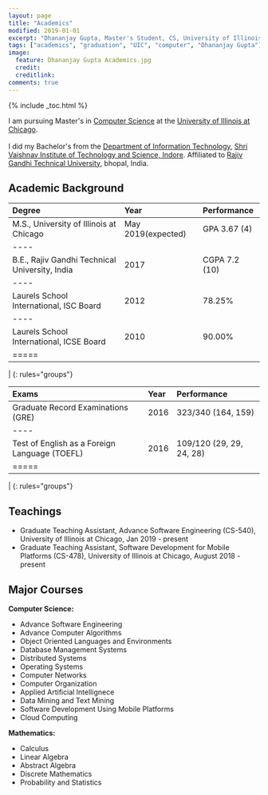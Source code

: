```yaml
---
layout: page
title: "Academics"
modified: 2019-01-01
excerpt: "Dhananjay Gupta, Master's Student, CS, University of Illinois at Chicago"
tags: ["academics", "graduation", "UIC", "computer", "Dhananjay Gupta"]
image:
  feature: Dhananjay Gupta Academics.jpg
  credit: 
  creditlink: 
comments: true
---
```

{% include _toc.html %}

I am pursuing Master's in <a href="https://www.cs.uic.edu/">Computer Science</a> at the <a href="https://www.uic.edu/">University of Illinois at Chicago</a>. <br/><br/>
I did my Bachelor's from the <a href="http://www.svvv.edu.in/Department/DisplayDeptPage.aspx?page=gaeag&ItemID=eaaim&nInstiID=a&nDeptID=i">Department of Information Technology</a>, <a href="http://www.svits.ac.in/index.php">Shri Vaishnav Institute of Technology and Science, Indore</a>. Affiliated to <a href="https://www.rgpv.ac.in/">Rajiv Gandhi Technical University</a>, bhopal, India.

Academic Background
-------------------

| Degree                                            | Year                | Performance     |
|:--------------------------------------------------|:--------------------|:----------------|
| M.S., University of Illinois at Chicago           | May 2019(expected)  | GPA  3.67 (4)   |
|----
| B.E., Rajiv Gandhi  Technical University, India   | 2017                | CGPA 7.2 (10)   |
|----
| Laurels School International, ISC Board           | 2012                | 78.25%          |
|----
| Laurels School International, ICSE Board          | 2010                | 90.00%          |
|=====
|
{: rules="groups"}

| Exams                                             | Year                | Performance              |
|:--------------------------------------------------|:--------------------|:-------------------------|
| Graduate Record Examinations (GRE)                | 2016                | 323/340  (164, 159)      |
|----
| Test of English as a Foreign Language (TOEFL)     | 2016                | 109/120  (29, 29, 24, 28)|
|=====
|
{: rules="groups"}


Teachings
---------

- Graduate Teaching Assistant, Advance Software Engineering (CS-540), University of Illinois at Chicago, Jan 2019 - present
- Graduate Teaching Assistant, Software Development for Mobile Platforms (CS-478), University of Illinois at Chicago, August 2018 - present 

Major Courses
-------------

**Computer Science:**

- Advance Software Engineering
- Advance Computer Algorithms
- Object Oriented Languages and Environments
- Database Management Systems
- Distributed Systems
- Operating Systems
- Computer Networks
- Computer Organization
- Applied Artificial Intellignece
- Data Mining and Text Mining
- Software Development Using Mobile Platforms
- Cloud Computing

**Mathematics:**

- Calculus
- Linear Algebra
- Abstract Algebra
- Discrete Mathematics
- Probability and Statistics
